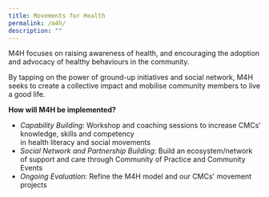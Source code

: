 ```yaml
---
title: Movements for Health
permalink: /m4h/
description: ""
---
```

M4H focuses on raising awareness of health, and encouraging the adoption and advocacy of healthy behaviours in the community.

By tapping on the power of ground-up initiatives and social network, M4H seeks to create a collective impact and mobilise community members to live a good life.

**How will M4H be implemented?**
* *Capability Building*: Workshop and coaching sessions to increase CMCs’ knowledge, skills and competency in health literacy and social movements
* *Social Network and Partnership Building*: Build an ecosystem/network of support and care through Community of Practice and Community Events
* *Ongoing Evaluation*: Refine the M4H model and our CMCs' movement projects
